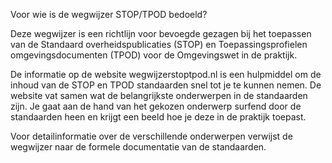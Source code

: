 Voor wie is de wegwijzer STOP/TPOD bedoeld?

Deze wegwijzer is een richtlijn voor bevoegde gezagen bij het toepassen van de Standaard overheidspublicaties (STOP) en Toepassingsprofielen omgevingsdocumenten (TPOD) voor de Omgevingswet in de praktijk.

De informatie op de website wegwijzerstoptpod.nl is een hulpmiddel om de inhoud van de STOP en TPOD standaarden snel tot je te kunnen nemen. De website vat samen wat de belangrijkste onderwerpen in de standaarden zijn. Je gaat aan de hand van het gekozen onderwerp surfend door de standaarden heen en krijgt een beeld hoe je deze in de praktijk toepast.

Voor detailinformatie over de verschillende onderwerpen verwijst de wegwijzer naar de formele documentatie van de standaarden.